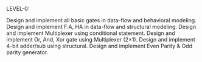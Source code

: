 LEVEL-0:

Design and implement all basic gates in data-flow and behavioral modeling.
Design and implement F.A, HA in data-flow and structural modeling.
Design and implement Multiplexer using conditional statement.
Design and implement Or, And, Xor gate using Multiplexer (2×1).
Design and implement 4-bit adder/sub using structural.
Design and implement Even Parity & Odd parity generator.
